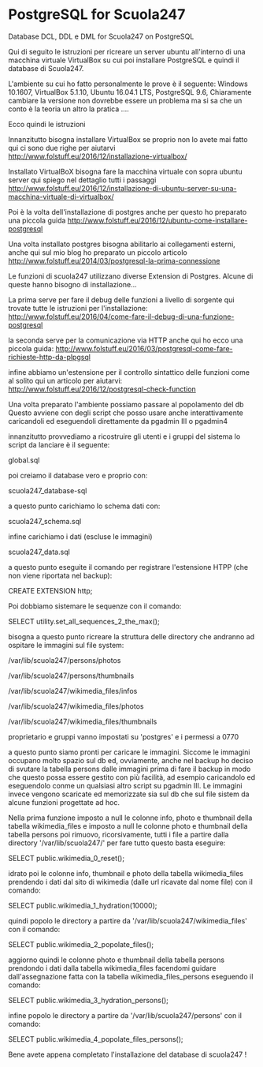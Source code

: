 PostgreSQL for Scuola247
========================

Database DCL, DDL e DML for Scuola247 on PostgreSQL

Qui di seguito le istruzioni per ricreare un server ubuntu 
all'interno di una macchina virtuale VirtualBox
su cui poi installare PostgreSQL e quindi il database di Scuola247.

L'ambiente su cui ho fatto personalmente le prove è il seguente:
Windows 10.1607,
VirtualBox 5.1.10, 
Ubuntu 16.04.1 LTS,
PostgreSQL 9.6, 
Chiaramente cambiare la versione non dovrebbe essere un problema
ma si sa che un conto è la teoria un altro la pratica ....

Ecco quindi le istruzioni

Innanzitutto bisogna installare VirtualBox
se proprio non lo avete mai fatto qui ci sono due righe per aiutarvi
http://www.folstuff.eu/2016/12/installazione-virtualbox/

Installato VirtualBoX bisogna fare la macchina
virtuale con sopra ubuntu server
qui spiego nel dettaglio tutti i passaggi 
http://www.folstuff.eu/2016/12/installazione-di-ubuntu-server-su-una-macchina-virtuale-di-virtualbox/

Poi è la volta dell'installazione di postgres
anche per questo ho preparato una piccola guida
http://www.folstuff.eu/2016/12/ubuntu-come-installare-postgresql

Una volta installato postgres bisogna abilitarlo ai collegamenti 
esterni, anche qui sul mio blog ho preparato un piccolo articolo
http://www.folstuff.eu/2014/03/postgresql-la-prima-connessione

Le funzioni di scuola247 utilizzano diverse Extension di Postgres.
Alcune di queste hanno bisogno di installazione...

La prima serve per fare il debug delle funzioni a livello di sorgente
qui trovate tutte le istruzioni per l'installazione: 
http://www.folstuff.eu/2016/04/come-fare-il-debug-di-una-funzione-postgresql

la seconda serve per la comunicazione via HTTP
anche qui ho ecco una piccola guida: 
http://www.folstuff.eu/2016/03/postgresql-come-fare-richieste-http-da-plpgsql

infine abbiamo un'estensione per il controllo sintattico delle funzioni
come al solito qui un articolo per aiutarvi: 
http://www.folstuff.eu/2016/12/postgresql-check-function

Una volta preparato l'ambiente possiamo passare al popolamento del db
Questo avviene con degli script che posso usare anche interattivamente
caricandoli ed eseguendoli direttamente da pgadmin III o pgadmin4

innanzitutto provvediamo a ricostruire gli utenti e i gruppi del sistema
lo script da lanciare è il seguente:

global.sql

poi creiamo il database vero e proprio con:

scuola247_database-sql

a questo punto carichiamo lo schema dati con:

scuola247_schema.sql

infine carichiamo i dati (escluse le immagini)

scuola247_data.sql

a questo punto eseguite il comando per registrare 
l'estensione HTPP (che non viene riportata nel backup):

CREATE EXTENSION http;

Poi dobbiamo sistemare le sequenze con il comando:

SELECT utility.set_all_sequences_2_the_max();

bisogna a questo punto ricreare la struttura
delle directory che andranno ad ospitare
le immagini sul file system:

/var/lib/scuola247/persons/photos

/var/lib/scuola247/persons/thumbnails

/var/lib/scuola247/wikimedia_files/infos

/var/lib/scuola247/wikimedia_files/photos

/var/lib/scuola247/wikimedia_files/thumbnails

proprietario e gruppi vanno impostati su 'postgres'
e i permessi a 0770

a questo punto siamo pronti per caricare le immagini.
Siccome le immagini occupano molto spazio sul db ed, ovviamente,
anche nel backup ho deciso di svutare la tabella persons dalle immagini
prima di fare il backup in modo che questo possa essere gestito 
con più facilità, ad esempio caricandolo ed eseguendolo conme un qualsiasi 
altro script su pgadmin III.
Le immagini invece vengono scaricate ed memorizzate sia sul db che sul
file sistem da alcune funzioni progettate ad hoc.

Nella prima funzione imposto a null le colonne info, photo e thumbnail 
della tabella wikimedia_files e imposto a null le colonne photo e thumbnail 
della tabella persons poi rimuovo, ricorsivamente, tutti i file 
a partire dalla directory '/var/lib/scuola247/' per fare tutto questo basta eseguire:

SELECT public.wikimedia_0_reset();

idrato poi le colonne info, thumbnail e photo della tabella wikimedia_files 
prendendo i dati dal sito di wikimedia (dalle url ricavate dal nome file)
con il comando:

SELECT public.wikimedia_1_hydration(10000);

quindi popolo le directory a partire da '/var/lib/scuola247/wikimedia_files' 
con il comando:

SELECT public.wikimedia_2_popolate_files();

aggiorno quindi le colonne photo e thumbnail della tabella persons 
prendondo i dati dalla tabella wikimedia_files facendomi guidare
dall'assegnazione fatta con la tabella wikimedia_files_persons
eseguendo il comando:

SELECT public.wikimedia_3_hydration_persons();

infine popolo le directory a partire da '/var/lib/scuola247/persons' 
con il comando:

SELECT public.wikimedia_4_popolate_files_persons();

Bene avete appena completato l'installazione del database di scuola247 !
